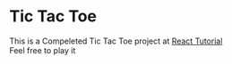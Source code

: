 # Tic Tac Toe

This is a Compeleted Tic Tac Toe project at [React Tutorial](https://react.dev/learn/tutorial-tic-tac-toe)<br/>
Feel free to play it
